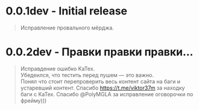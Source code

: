 # 0.0.1dev - Initial release

> Исправление провального мёрджа.

# 0.0.2dev - Правки правки правки...

> Исправдение ошибко KaTex.  
> Убедеился, что тестить перед пушем — это важно.  
> Понял что стоит перепроверить весь контент сайта на баги и устаревший контент.
> Спасибо https://t.me/viktor37m за находку баги с KaTex.
> Спасибо @PolyMGLA за исправление оговорочки по фрейму)))